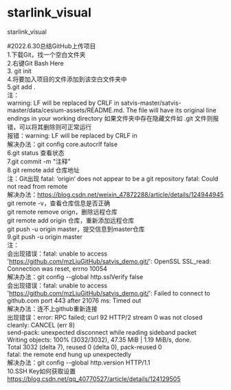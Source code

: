 # starlink_visual
starlink_visual

#2022.6.30总结GitHub上传项目  
1.下载Git，找一个空白文件夹  
2.右键Git Bash Here  
3. git init  
4.将要加入项目的文件添加到该空白文件夹中  
5.git add .  
注：  
warning: LF will be replaced by CRLF in satvis-master/satvis-master/data/cesium-assets/README.md.
The file will have its original line endings in your working directory
如果文件夹中存在隐藏文件如 .git 文件则报错，可以将其删除则可正常运行  
报错：warning: LF will be replaced by CRLF in   
解决办法：git config core.autocrlf false  
6.git status 查看状态  
7.git commit -m "注释"  
8.git remote add 仓库地址  
注：Git出现 fatal: ‘origin‘ does not appear to be a git repository fatal: Could not read from remote  
解决办法：https://blog.csdn.net/weixin_47872288/article/details/124944945  
git remote -v，查看仓库信息是否正确  
git remote remove orign，删除远程仓库  
git remote add origin 仓库，重新添加远程仓库  
git push -u origin master，提交信息到master仓库  
9.git push -u origin master  
注：  
会出现错误：fatal: unable to access 'https://github.com/mzLiuGitHub/satvis_demo.git/': OpenSSL SSL_read: Connection was reset, errno 10054  
解决办法：git config --global http.sslVerify false  
会出现错误：fatal: unable to access 'https://github.com/mzLiuGitHub/satvis_demo.git/': Failed to connect to github.com port 443 after 21076 ms: Timed out  
解决办法：连不上github重新连接  
出现错误：error: RPC failed; curl 92 HTTP/2 stream 0 was not closed cleanly: CANCEL (err 8)  
send-pack: unexpected disconnect while reading sideband packet  
Writing objects: 100% (3032/3032), 47.35 MiB | 1.19 MiB/s, done.  
Total 3032 (delta 7), reused 0 (delta 0), pack-reused 0  
fatal: the remote end hung up unexpectedly  
解决办法：git config --global http.version HTTP/1.1  
10.SSH Key如何获取设置  
https://blog.csdn.net/qq_40770527/article/details/124129505  
